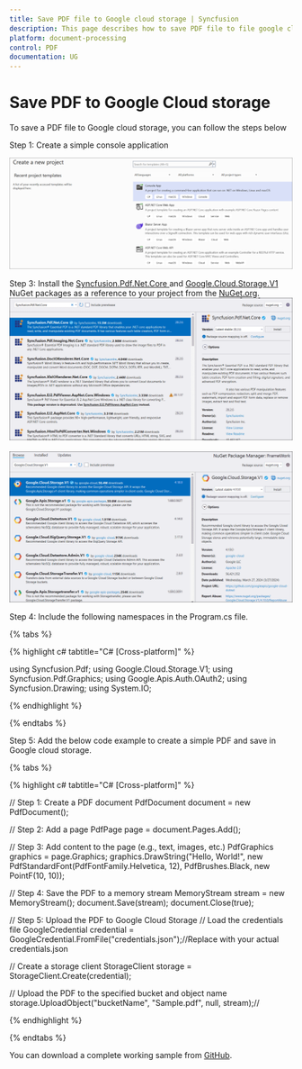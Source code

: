 ```yaml
---
title: Save PDF file to Google cloud storage | Syncfusion
description: This page describes how to save PDF file to file google cloud storage in C#  using Syncfusion .NET PDF library.
platform: document-processing
control: PDF
documentation: UG
---
```

# Save PDF to Google Cloud storage

To save a PDF file to Google cloud storage, you can follow the steps below

Step 1: Create a simple console application

![Project configuration window](Save-PDF-Images/Console-Application.png)

Step 3: Install the [Syncfusion.Pdf.Net.Core ](https://www.nuget.org/packages/Syncfusion.Pdf.Net.Core) and [Google.Cloud.Storage.V1](https://www.nuget.org/packages/Google.Cloud.Storage.V1) NuGet packages as a reference to your project from the [NuGet.org](https://www.nuget.org/).
![NuGet package installation](Save-PDF-Images/Syncfusion.Pdf.Net.Core-nuget.png)
<br><br>
![NuGet package installation](Save-PDF-Images/Google.Cloud.Storage.V1-nuget.png)

Step 4: Include the following namespaces in the Program.cs file.

{% tabs %}

{% highlight c# tabtitle="C# [Cross-platform]" %}

using Syncfusion.Pdf;
using Google.Cloud.Storage.V1;
using Syncfusion.Pdf.Graphics;
using Google.Apis.Auth.OAuth2;
using Syncfusion.Drawing;
using System.IO;

{% endhighlight %}

{% endtabs %}

Step 5: Add the below code example to create a simple PDF and save in Google cloud storage.

{% tabs %}

{% highlight c# tabtitle="C# [Cross-platform]" %}

// Step 1: Create a PDF document
PdfDocument document = new PdfDocument();

// Step 2: Add a page
PdfPage page = document.Pages.Add();

// Step 3: Add content to the page (e.g., text, images, etc.)
PdfGraphics graphics = page.Graphics;
graphics.DrawString("Hello, World!", new PdfStandardFont(PdfFontFamily.Helvetica, 12), PdfBrushes.Black, new PointF(10, 10));

// Step 4: Save the PDF to a memory stream
MemoryStream stream = new MemoryStream();
document.Save(stream);
document.Close(true);

// Step 5: Upload the PDF to Google Cloud Storage
// Load the credentials file
GoogleCredential credential = GoogleCredential.FromFile("credentials.json");//Replace with your actual credentials.json

// Create a storage client
StorageClient storage = StorageClient.Create(credential);

// Upload the PDF to the specified bucket and object name
storage.UploadObject("bucketName", "Sample.pdf", null, stream);//

{% endhighlight %}

{% endtabs %}

You can download a complete working sample from [GitHub](https://github.com/SyncfusionExamples/PDF-Examples/tree/master/Save-PDF-file/To%20Google%20Cloud%20Storage).
